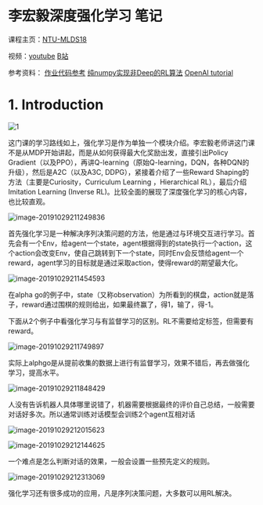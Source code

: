 # 李宏毅深度强化学习 笔记

课程主页：[NTU-MLDS18](http://speech.ee.ntu.edu.tw/~tlkagk/courses_MLDS18.html)

视频：[youtube](https://www.youtube.com/playlist?list=PLJV_el3uVTsODxQFgzMzPLa16h6B8kWM_) [B站](https://www.bilibili.com/video/av24724071/?spm_id_from=333.788.videocard.4)

参考资料： [作业代码参考](https://github.com/JasonYao81000/MLDS2018SPRING/tree/master/hw4)  [纯numpy实现非Deep的RL算法](https://github.com/ddbourgin/numpy-ml/tree/master/numpy_ml/rl_models) [OpenAI tutorial](https://github.com/openai/spinningup/tree/master/docs)

# 1. Introduction

![1](http://oss.hackslog.cn/imgs/075034.png)



这门课的学习路线如上，强化学习是作为单独一个模块介绍。李宏毅老师讲这门课不是从MDP开始讲起，而是从如何获得最大化奖励出发，直接引出Policy Gradient（以及PPO），再讲Q-learning（原始Q-learning，DQN，各种DQN的升级），然后是A2C（以及A3C, DDPG），紧接着介绍了一些Reward Shaping的方法（主要是Curiosity，Curriculum Learning ，Hierarchical RL），最后介绍Imitation Learning (Inverse RL)。比较全面的展现了深度强化学习的核心内容，也比较直观。

![image-20191029211249836](http://oss.hackslog.cn/imgs/075024.png)

首先强化学习是一种解决序列决策问题的方法，他是通过与环境交互进行学习。首先会有一个Env，给agent一个state，agent根据得到的state执行一个action，这个action会改变Env，使自己跳转到下一个state，同时Env会反馈给agent一个reward，agent学习的目标就是通过采取action，使得reward的期望最大化。

![image-20191029211454593](http://oss.hackslog.cn/imgs/075050.png)



在alpha go的例子中，state（又称observation）为所看到的棋盘，action就是落子，reward通过围棋的规则给出，如果最终赢了，得1，输了，得-1。

下面从2个例子中看强化学习与有监督学习的区别。RL不需要给定标签，但需要有reward。

![image-20191029211749897](http://oss.hackslog.cn/imgs/075057.png)

实际上alphgo是从提前收集的数据上进行有监督学习，效果不错后，再去做强化学习，提高水平。

![image-20191029211848429](http://oss.hackslog.cn/imgs/075104.png)



人没有告诉机器人具体哪里说错了，机器需要根据最终的评价自己总结，一般需要对话好多次。所以通常训练对话模型会训练2个agent互相对话

![image-20191029212015623](http://oss.hackslog.cn/imgs/075108.png)

![image-20191029212144625](http://oss.hackslog.cn/imgs/075112.png)



一个难点是怎么判断对话的效果，一般会设置一些预先定义的规则。

![image-20191029212313069](http://oss.hackslog.cn/imgs/075117.png)

强化学习还有很多成功的应用，凡是序列决策问题，大多数可以用RL解决。

